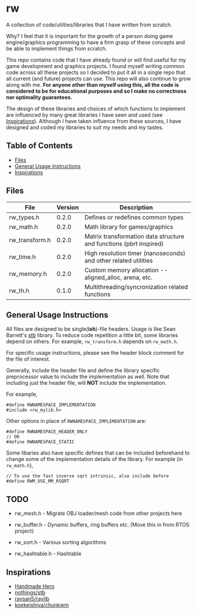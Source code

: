 # rw

A collection of code/utilties/libraries that I have written from scratch.

Why? I feel that it is important for the growth of a person doing game engine/graphics programming to have a firm grasp
of these concepts and be able to implement things from scratch.

This repo contains code that I have already found or will find useful for my game development and graphics projects.
I found myself writing common code across all these projects so I decided to put it all in a single repo that
all current (and future) projects can use. This repo will also
continue to grow along with me. **For anyone other than myself using this, all the code is
considered to be for educational purposes and so I make no correctness nor optimality guarantees.**

The design of these libraries and choices of which functions to implement
are influenced by many great libraries I have seen and used (see
[Inspirations](#inspirations)). Although I have taken influence from these sources,
I have designed and coded my libraries to suit my needs and my tastes.

## Table of Contents

- [Files](#files)
- [General Usage Instructions](#general-usage-instructions)
- [Inspirations](#inspirations)

## Files

| File           | Version | Description                                                        |
|----------------|---------|--------------------------------------------------------------------|
| rw_types.h     | 0.2.0   | Defines or redefines common types                                  |
| rw_math.h      | 0.2.0   | Math library for games/graphics                                    |
| rw_transform.h | 0.2.0   | Matrix transformation data structure and functions (pbrt inspired) |
| rw_time.h      | 0.2.0   | High resolution timer (nanoseconds) and other related utilities    |
| rw_memory.h    | 0.2.0   | Custom memory allocation -- aligned_alloc, arena, etc.             |
| rw_th.h        | 0.1.0   | Multithreading/syncronization related functions                    |

## General Usage Instructions

All files are designed to be single(**ish**)-file headers. Usage is like Sean Barrett's
[stb](https://github.com/nothings/stb) library. To reduce code repetition a little bit,
some libraries depend on others. For example, `rw_transform.h` depends on `rw_math.h`.

For specific usage instructions, please see the header block comment for the file of interest.

Generally, include the header file and define the library specific preprocessor value
to include the implementation as well. Note that including just the header file, will **NOT**
include the implementation.

For example,
```
#define RWNAMESPACE_IMPLEMENTATION
#include <rw_mylib.h>
```

Other options in place of `RWNAMESPACE_IMPLEMENTATION` are:
```
#define RWNAMESPACE_HEADER_ONLY
// OR
#define RWNAMESPACE_STATIC
```

Some libaries also have specific defines that can be included beforehand to
change some of the implementation details of the library.
For example (in `rw_math.h`),
```
// To use the fast inverse sqrt intrinsic, also include before
#define RWM_USE_MM_RSQRT
```

## TODO

- rw_mesh.h - Migrate OBJ loader/mesh code from other projects here

- rw_buffer.h - Dynamic buffers, ring buffers etc. (Move this in from RTOS project)

- rw_sort.h - Various sorting algorithms

- rw_hashtable.h - Hashtable

## Inspirations

- [Handmade Hero](https://handmadehero.org/)
- [nothings/stb](https://github.com/nothings/stb)
- [raysan5/raylib](https://github.com/raysan5/raylib)
- [koekeishiya/chunkwm](https://github.com/koekeishiya/chunkwm)
